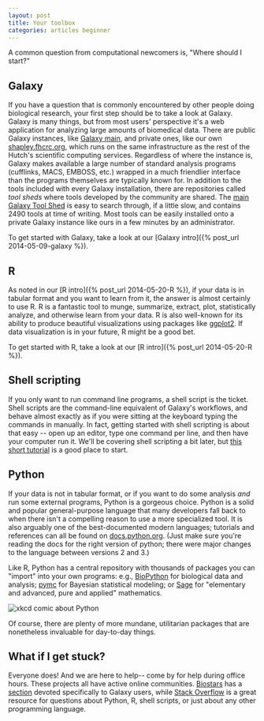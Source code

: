 ```yaml
---
layout: post
title: Your toolbox
categories: articles beginner
---
```


A common question from computational newcomers is, "Where should I start?"

## Galaxy

If you have a question that is commonly encountered by other people doing biological research, your first step should be to take a look at Galaxy.
Galaxy is many things, but from most users' perspective it's a web application for analyzing large amounts of biomedical data.
There are public Galaxy instances, like [Galaxy main](http://usegalaxy.org), and private ones, like our own [shapley.fhcrc.org](http://shapley.fhcrc.org), which runs on the same infrastructure as the rest of the Hutch's scientific computing services.
Regardless of where the instance is, Galaxy makes available a large number of standard analysis programs (cufflinks, MACS, EMBOSS, etc.) wrapped in a much friendlier interface than the programs themselves are typically known for.
In addition to the tools included with every Galaxy installation, there are repositories called *tool sheds* where tools developed by the community are shared.
The [main Galaxy Tool Shed](https://toolshed.g2.bx.psu.edu) is easy to search through, if a little slow, and contains 2490 tools at time of writing.
Most tools can be easily installed onto a private Galaxy instance like ours in a few minutes by an administrator.

To get started with Galaxy, take a look at our [Galaxy intro]({% post_url 2014-05-09-galaxy %}).

## R

As noted in our [R intro]({% post_url 2014-05-20-R %}), if your data is in tabular format and you want to learn from it, the answer is almost certainly to use R.
R is a fantastic tool to munge, summarize, extract, plot, statistically analyze, and otherwise learn from your data.
R is also well-known for its ability to produce beautiful visualizations using packages like [ggplot2](http://docs.ggplot2.org).
If data visualization is in your future, R might be a good bet.

To get started with R, take a look at our [R intro]({% post_url 2014-05-20-R %}).

## Shell scripting

If you only want to run command line programs, a shell script is the ticket.
Shell scripts are the command-line equivalent of Galaxy's workflows, and behave almost exactly as if you were sitting at the keyboard typing the commands in manually.
In fact, getting started with shell scripting is about that easy -- open up an editor, type one command per line, and then have your computer run it.
We'll be covering shell scripting a bit later,
but [this short tutorial](http://www.howtogeek.com/67469/the-beginners-guide-to-shell-scripting-the-basics/) is a good place to start.

## Python

If your data is not in tabular format, or if you want to do some analysis *and* run some external programs, Python is a gorgeous choice.
Python is a solid and popular general-purpose language that many developers fall back to when there isn't a compelling reason to use a more specialized tool.
It is also arguably one of the best-documented modern languages; tutorials and references can all be found on [docs.python.org](http://docs.python.org).
(Just make sure you're reading the docs for the right version of python; there were major changes to the language between versions 2 and 3.)

Like R, Python has a central repository with thousands of packages you can "import" into your own programs: e.g., [BioPython](http://biopython.org) for biological data and analysis; [pymc](http://pymc-devs.github.io/pymc) for Bayesian statistical modeling; or [Sage](http://www.sagemath.org) for "elementary and advanced, pure and applied" mathematics.

![xkcd comic about Python](http://imgs.xkcd.com/comics/python.png)

Of course, there are plenty of more mundane, utilitarian packages that are nonetheless invaluable for day-to-day things.

## What if I get stuck?

Everyone does! And we are here to help-- come by for help during office hours.
These projects all have active online communities.
[Biostars](http://www.biostars.org) has a [section](https://www.biostars.org/t/galaxy/) devoted specifically to Galaxy users, while [Stack Overflow](http://stackoverflow.com) is a great resource for questions about Python, R, shell scripts, or just about any other programming language.
